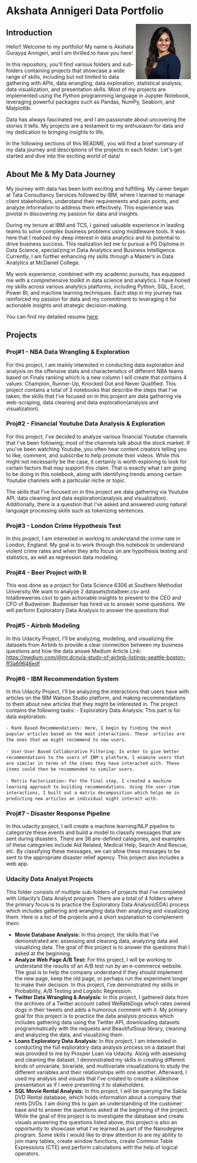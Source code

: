 
# Akshata Annigeri Data Portfolio
<img align="right" width="150" height="150" src="https://github.com/AkshataAnnigeri/photo/blob/main/headshot_edited.JPG">

## Introduction
Hello!!
Welcome to my portfolio! My name is Akshata Gurayya Annigeri, and I am thrilled to have you here!

In this repository, you'll find various folders and sub-folders containing projects that showcase a wide range of skills, including but not limited to data gathering with APIs, data wrangling, data exploration, statistical analysis, data visualization, and presentation skills. Most of my projects are implemented using the Python programming language in Jupyter Notebook, leveraging powerful packages such as Pandas, NumPy, Seaborn, and Matplotlib.

Data has always fascinated me, and I am passionate about uncovering the stories it tells. My projects are a testament to my enthusiasm for data and my dedication to bringing insights to life.

In the following sections of this README, you will find a brief summary of my data journey and descriptions of the projects in each folder. Let's get started and dive into the exciting world of data!

## About Me & My Data Journey
My journey with data has been both exciting and fulfilling. My career began at Tata Consultancy Services followed by IBM, where I learned to manage client stakeholders, understand their requirements and pain points, and analyze information to address them effectively. This experience was pivotal in discovering my passion for data and insights.

During my tenure at IBM and TCS, I gained valuable experience in leading teams to solve complex business problems using middleware tools. It was here that I realized my deep interest in data analytics and its potential to drive business success. This realization led me to pursue a PG Diploma in Data Science, specializing in Data Analytics and Business Intelligence. Currently, I am further enhancing my skills through a Master’s in Data Analytics at McDaniel College.

My work experience, combined with my academic pursuits, has equipped me with a comprehensive toolkit in data science and analytics. I have honed my skills across various analytics platforms, including Python, SQL, Excel, Power BI, and machine learning techniques. Each step in my journey has reinforced my passion for data and my commitment to leveraging it for actionable insights and strategic decision-making.

You can find my detailed resume [here](https://github.com/AkshataAnnigeri/resume/blob/main/Akshata_Gurayya_Annigeri_Resume.pdf).


## Projects
### Proj#1 - NBA Data Wrangling & Exploration
For this project, I am mainly interested in conducting data exploration and analysis on the offensive stats and characteristics of different NBA teams based on Finals ranking which is a new column I will create that contains 4 values: Champion, Runner-Up, Knocked Out and Never Qualified. This project contains a total of 3 notebooks that describe the steps that I’ve taken; the skills that I’ve focused on in this project are data gathering via web-scraping, data cleaning and data exploration(analysis and visualization).

### Proj#2 - Financial Youtube Data Analysis & Exploration
For this project, I've decided to analyze various financial Youtube channels that I've been following; most of the channels talk about the stock market. If you've been watching Youtube, you often hear content creators telling you to like, comment, and subscribe to help promote their videos. While this might not necessarily be the case, it certainly is worth exploring to look for certain factors that may support this claim. That is exactly what I am going to be doing in this notebook, along with identifying trends among certain Youtube channels with a particular niche or topic.

The skills that I’ve focused on in this project are data gathering via Youtube API, data cleaning and data exploration(analysis and visualization). Additionally, there is a question that I’ve asked and answered using natural language processing skills such as tokenizing sentences.

### Proj#3 - London Crime Hypothesis Test
In this project, I am interested in working to understand the crime rate in London, England. My goal is to work through this notebook to understand violent crime rates and when they arto focus on are hypothesis testing and statistics, as well as regression data modeling.

### Proj#4 - Beer Project with R
This was done as a project for Data Science 6306 at Southern Methodist University.We want to analyze 2 datasets(totalbeer.csv and totalbreweries.csv) to gain actionable insights to present to the CEO and CFO of Budweiser. Budweiser has hired us to answer some questions. We will perform Exploratory Data Analysis to answer the questions that
### Proj#5 - Airbnb Modeling
In this Udacity Project, I'll be analyzing, modeling, and visualizing the datasets from Airbnb to provide a clear connection between my business questions and how the data answe
Medium Article Link: https://medium.com/@mr.dcny/a-study-of-airbnb-listings-seattle-boston-ff3a69646edf

### Proj#6 - IBM Recommendation System
In this Udacity Project, I'll be analyzing the interactions that users have with articles on the IBM Watson Studio platform, and making recommendations to them about new articles that they might be interested in.
The project contains the following tasks:
    - Exploratory Data Analysis: This part is for data exploration.

    - Rank Based Recommendations: Here, I begin by finding the most popular articles based on the most interactions. These  articles are the ones that we might recommend to new users.

    - User-User Based Collaborative Filtering: In order to give better recommendations to the users of IBM's platform, I examine users that are similar in terms of the items they have interacted with. These items could then be recommended to similar users.

    - Matrix Factorization: For the final step, I created a machine learning approach to building recommendations. Using the user-item interactions, I built out a matrix decomposition which helps me in predicting new articles an individual might interact with.

### Proj#7 - Disaster Response Pipeline
In this udacity project, I will create a machine learning/NLP pipeline to categorize these events and build a model to classify messages that are sent during disasters. There are 36 pre-defined categories, and examples of these categories include Aid Related, Medical Help, Search And Rescue, etc. By classifying these messages, we can allow these messages to be sent to the appropriate disaster relief agency. This project also includes a web app.

### Udacity Data Analyst Projects
This folder consists of multiple sub-folders of projects that I’ve completed with Udacity’s Data Analyst program. There are a total of 4 folders where the primary focus is to practice the Exploratory Data Analysis(EDA) process which includes gathering and wrangling data then analyzing and visualizing them. Here is a list of the projects and a short explanation to complement them:
- **Movie Database Analysis:** In this project, the skills that I’ve demonstrated are: assessing and cleaning data, analyzing data and visualizing data. The goal of this project is to answer the questions that I asked at the beginning.
- **Analyze Web Page A/B Test:** For this project, I will be working to understand the results of an A/B test run by an e-commerce website. The goal is  to help the company understand if they should implement the new page, keep the old page, or perhaps run the experiment longer to make their decision. In this project, I’ve demonstrated my skills in Probability, A/B Testing and Logistic Regression.
- **Twitter Data Wrangling & Analysis:** In this project, I gathered data from the archives of a Twitter account called WeRateDogs which rates owned dogs in their tweets and adds a humorous comment with it. My primary goal for this project is to practice the data analysis process which includes gathering data using the Twitter API, downloading datasets programmatically with the requests and BeautifulSoup library, cleaning and analyzing the data, and visualizing them.
- **Loans Exploratory Data Analysis:** In this project, I am interested in conducting the full exploratory data analysis process on a dataset that was provided to me by Prosper Loan via Udacity. Along with assessing and cleaning the dataset, I demonstrated my skills in creating different kinds of univariate, bivariate, and multivariate visualizations to study the different variables and their relationships with one another. Afterward, I used my analysis and visuals that I’ve created to create a slideshow presentation as if I were presenting it to stakeholders.
- **SQL Movie Rental Analysis:** In this project, I will be querying the Sakila DVD Rental database, which holds information about a company that rents DVDs. I am doing this to gain an understanding of the customer base and to answer the questions asked at the beginning of the project. While the goal of this project is to investigate the database and create visuals answering the questions listed above, this project is also an opportunity to showcase what I've learned as part of the Nanodegree program. Some skills I would like to draw attention to are my ability to join many tables, create window functions, create Common Table Expressions (CTE) and perform calculations with the help of logical operators.
